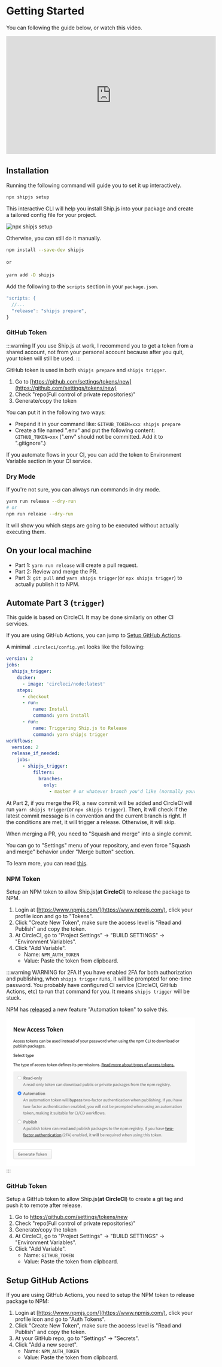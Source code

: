 # Getting Started

You can following the guide below, or watch this video.

<iframe width="560" height="315" src="https://www.youtube.com/embed/FPj7urChN_E" frameborder="0" allow="autoplay; encrypted-media" allowfullscreen></iframe>

## Installation

Running the following command will guide you to set it up interactively.

```bash
npx shipjs setup
```

This interactive CLI will help you install Ship.js into your package and create a tailored config file for your project.

![npx shipjs setup](./setup.png)

Otherwise, you can still do it manually.

```bash
npm install --save-dev shipjs

or

yarn add -D shipjs
```

Add the following to the `scripts` section in your `package.json`.

```js
"scripts: {
  //...
  "release": "shipjs prepare",
}
```

### GitHub Token

:::warning
If you use Ship.js at work, I recommend you to get a token from a shared account, not from your personal account because after you quit, your token will still be used.
:::

GitHub token is used in both `shipjs prepare` and `shipjs trigger`.

1. Go to [https://github.com/settings/tokens/new](https://github.com/settings/tokens/new)
2. Check "repo(Full control of private repositories)"
3. Generate/copy the token

You can put it in the following two ways:

- Prepend it in your command like: `GITHUB_TOKEN=xxx shipjs prepare`
- Create a file named ".env" and put the following content: `GITHUB_TOKEN=xxx` (".env" should not be committed. Add it to ".gitignore".)

If you automate flows in your CI, you can add the token to Environment Variable section in your CI service.

### Dry Mode

If you're not sure, you can always run commands in dry mode.

```bash
yarn run release --dry-run
# or
npm run release --dry-run
```

It will show you which steps are going to be executed without actually executing them.

## On your local machine

- Part 1: `yarn run release` will create a pull request.
- Part 2: Review and merge the PR.
- Part 3: `git pull` and `yarn shipjs trigger`(or `npx shipjs trigger`) to actually publish it to NPM.

## Automate Part 3 (`trigger`)

This guide is based on CircleCI. It may be done similarly on other CI services.

If you are using GitHub Actions, you can jump to [Setup GitHub Actions](./getting-started.html#setup-github-actions).

A minimal `.circleci/config.yml` looks like the following:

```yaml
version: 2
jobs:
  shipjs_trigger:
    docker:
      - image: 'circleci/node:latest'
    steps:
      - checkout
      - run:
          name: Install
          command: yarn install
      - run:
          name: Triggering Ship.js to Release
          command: yarn shipjs trigger
workflows:
  version: 2
  release_if_needed:
    jobs:
      - shipjs_trigger:
          filters:
            branches:
              only:
                - master # or whatever branch you'd like (normally your base branch)
```

At Part 2, if you merge the PR, a new commit will be added and CircleCI will run `yarn shipjs trigger`(or `npx shipjs trigger`). Then, it will check if the latest commit message is in convention and the current branch is right. If the conditions are met, it will trigger a release. Otherwise, it will skip.

When merging a PR, you need to "Squash and merge" into a single commit.

You can go to "Settings" menu of your repository, and even force "Squash and merge" behavior under "Merge button" section.

To learn more, you can read [this](https://help.github.com/en/github/collaborating-with-issues-and-pull-requests/about-pull-request-merges#squash-and-merge-your-pull-request-commits).

### NPM Token

Setup an NPM token to allow Ship.js(**at CircleCI**) to release the package to NPM.

1. Login at [https://www.npmjs.com/](https://www.npmjs.com/), click your profile icon and go to "Tokens".
2. Click "Create New Token", make sure the access level is "Read and Publish" and copy the token.
3. At CircleCI, go to "Project Settings" → "BUILD SETTINGS" → "Environment Variables".
4. Click "Add Variable".
   - Name: `NPM_AUTH_TOKEN`
   - Value: Paste the token from clipboard.

:::warning WARNING for 2FA
If you have enabled 2FA for both authorization and publishing, when `shipjs trigger` runs, it will be prompted for one-time password. You probably have configured CI service (CircleCI, GitHub Actions, etc) to run that command for you. It means `shipjs trigger` will be stuck.

NPM has [released](https://github.blog/changelog/2020-10-02-npm-automation-tokens/) a new feature "Automation token" to solve this.

![NPM automatin token](./automation-token.png)
:::

### GitHub Token

Setup a GitHub token to allow Ship.js(**at CircleCI**) to create a git tag and push it to remote after release.

1. Go to https://github.com/settings/tokens/new
2. Check "repo(Full control of private repositories)"
3. Generate/copy the token
4. At CircleCI, go to "Project Settings" → "BUILD SETTINGS" → "Environment Variables".
5. Click "Add Variable".
   - Name: `GITHUB_TOKEN`
   - Value: Paste the token from clipboard.

## Setup GitHub Actions

If you are using GitHub Actions, you need to setup the NPM token to release package to NPM:

1. Login at [https://www.npmjs.com/](https://www.npmjs.com/), click your profile icon and go to "Auth Tokens".
2. Click "Create New Token", make sure the access level is "Read and Publish" and copy the token.
3. At your GitHub repo, go to "Settings" → "Secrets".
4. Click "Add a new secret".
   - Name: `NPM_AUTH_TOKEN`
   - Value: Paste the token from clipboard.
